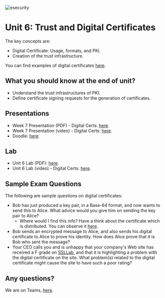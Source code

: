 ![esecurity](https://raw.githubusercontent.com/billbuchanan/esecurity/master/z_associated/esecurity_graphics.jpg)

# Unit 6: Trust and Digital Certificates

The key concepts are:

* Digital Certificate: Usage, formats, and PKI.
* Creation of the trust infrastructure.

You can find examples of digital certificates [here](https://asecuritysite.com/digitalcert/).

## What you should know at the end of unit?

* Understand the trust infrastructures of PKI.
* Define certificate signing requests for the generation of certificates.

## Presentations

* Week 7 Presentation (PDF) - Digital Certs: [here](https://asecuritysite.com/public/chapter06_digital_cert.pdf).
* Week 7 Presentation (video) - Digital Certs: [here](https://youtu.be/AVp_QNfK38A).
* Doodle: [here](https://youtu.be/k1sCVNg3mho)

## Lab

* Unit 6 Lab (PDF): [here](https://github.com/billbuchanan/appliedcrypto/tree/master/unit06_trust_dig_cert/lab).
* Unit 6 Lab (video) - Digital Certs: [here](https://www.youtube.com/watch?v=-uNQFv0GTZc).

## Sample Exam Questions

The following are sample questions on digital certificates:

* Bob has just produced a key pair, in a Base-64 format, and now wants to send this to Alice. What advice would you give him on sending the key pair to Alice?
  * Where would I find this info? Have a think about the certificate which is distributed. You can observe it [here](https://www.youtube.com/watch?v=GLOObdTy5uY).
* Bob sends an encrypted message to Alice, and also sends his digital certificate to Alice to prove his identity. How does Alice prove that it is Bob who sent the message?
* Your CEO calls you and is unhappy that your company's Web site has received a F grade on [SSLLab](https://www.ssllabs.com/ssltest/), and that it is highlighting a problem with the digital certificate on the site. What problem(s) related to the digital certificate might cause the site to have such a poor rating?

## Any questions?

We are on Teams, [here](https://teams.microsoft.com/l/team/19%3aoiGtiSHzHFM9tPVlc8590AS64_S7TvV3HCqVhVaLlvA1%40thread.tacv2/conversations?groupId=2eea5bc7-7986-4e4f-8b76-f53cc28894a6&tenantId=99e0dc58-9c4b-4820-8617-04c386c254c6).


